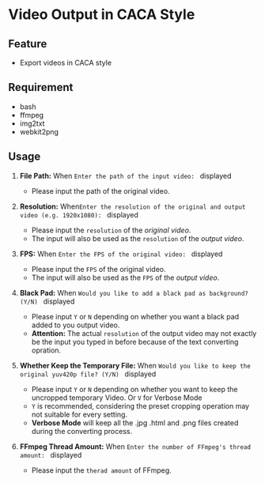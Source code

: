 # Video Output in CACA Style

## Feature
- Export videos in CACA style

## Requirement
- bash
- ffmpeg
- img2txt
- webkit2png

## Usage
1. **File Path:** When `Enter the path of the input video: ` displayed<br>
	- Please input the path of the original video.

2. **Resolution:** When`Enter the resolution of the original and output video (e.g. 1920x1080): ` displayed<br>
	- Please input the `resolution` of the *original video*.
	- The input will also be used as the `resolution` of the *output video*.

3. **FPS:** When `Enter the FPS of the original video: ` displayed<br>
	- Please input the `FPS` of the original video.
	- The input will also be used as the `FPS` of the *output video*.

4. **Black Pad:** When `Would you like to add a black pad as background? (Y/N) ` displayed<br>
	- Please input `Y` or `N` depending on whether you want a black pad added to you output video.
	- **Attention:** The actual `resolution` of the output video may not exactly be the input you typed in before because of the text converting opration.

5. **Whether Keep the Temporary File:** When `Would you like to keep the original yuv420p file? (Y/N) ` displayed<br>
	- Please input `Y` or `N` depending on whether you want to keep the uncropped temporary Video. Or `V` for Verbose Mode
	- `Y` is recommended, considering the preset cropping operation may not suitable for every setting.
	- **Verbose Mode** will keep all the .jpg .html and .png files created during the converting process.


6. **FFmpeg Thread Amount:** When `Enter the number of FFmpeg's thread amount: ` displayed<br>
	- Please input the `therad amount` of FFmpeg.
